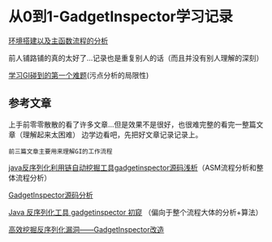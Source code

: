 # 从0到1-GadgetInspector学习记录

[环境搭建以及主函数流程的分析](https://github.com/Xsw6/JavaSec/blob/main/JAVA%E5%AE%89%E5%85%A8%E5%AD%A6%E4%B9%A0-GadgetInspector/GadgetInspector%EF%BC%88%E7%AC%AC%E4%B8%80%E5%A4%A9%E7%8E%AF%E5%A2%83%E7%9A%84%E6%90%AD%E5%BB%BA%E4%BB%A5%E5%8F%8AMain%E5%87%BD%E6%95%B0%E7%9A%84%E6%B5%81%E7%A8%8B%EF%BC%89.md)

前人铺路铺的真的太好了...记录也是重复别人的话（而且并没有别人理解的深刻）

[学习GI碰到的第一个难题](https://github.com/Xsw6/JavaSec/blob/main/JAVA%E5%AE%89%E5%85%A8%E5%AD%A6%E4%B9%A0-GadgetInspector/%E5%AD%A6%E4%B9%A0GI%E7%A2%B0%E5%88%B0%E7%9A%84%E7%AC%AC%E4%B8%80%E4%B8%AA%E9%9A%BE%E9%A2%98.md)(污点分析的局限性)

## 参考文章
上手前零零散散的看了许多文章...但是效果不是很好，也很难完整的看完一整篇文章（理解起来太困难）
边学边看吧，先把好文章记录记录上。

`前三篇文章主要用来理解GI的工作流程`

[java反序列化利用链自动挖掘工具gadgetinspector源码浅析](https://xz.aliyun.com/t/7058)（ASM流程分析和整体流程分析）

[GadgetInspector源码分析](https://fynch3r.github.io/GadgetInspector%E6%BA%90%E7%A0%81%E5%88%86%E6%9E%90/)

[Java 反序列化工具 gadgetinspector 初窥](https://paper.seebug.org/1034/) （偏向于整个流程大体的分析+算法）


[高效挖掘反序列化漏洞——GadgetInspector改造](https://su18.org/post/gadgetor/)
